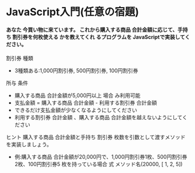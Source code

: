 # JavaScript入門(任意の宿題)

#### あなた 今買い物に来ています。 これから購入する商品 合計金額に応じて、手持ち 割引券を何枚使える かを教えてくれ るプログラムを JavaScriptで実装してください。

割引券 種類
- 3種類ある:1,000円割引券, 500円割引券, 100円割引券

所与 条件
- 購入する商品 合計金額が5,000円以上 場合 み利用可能
- 支払金額 = 購入する商品 合計金額 - 利用する割引券 合計金額
- できるだけ支払金額が少なくなるようにしてください
- 利用する割引券 合計金額 、購入する商品 合計金額を越えないようにしてください


ヒント 購入する商品 合計金額と手持ち 割引券 枚数を引数として渡すメソッドを実装しましょう。
- 例:購入する商品 合計金額が20,000円で、1,000円割引券1枚、500円割引券2枚、100円割引券5 枚を持っている場合 式
メソッド名(20000, [ 1, 2, 5])
